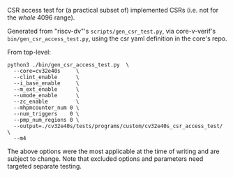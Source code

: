 CSR access test for (a practical subset of) implemented CSRs (i.e. not for the _whole_ 4096 range).

Generated from "riscv-dv"'s `scripts/gen_csr_test.py`, via core-v-verif's
`bin/gen_csr_access_test.py`, using the csr yaml definition in the core's repo.

From top-level:
```
python3 ./bin/gen_csr_access_test.py  \
  --core=cv32e40s     \
  --clint_enable      \
  --i_base_enable     \
  --m_ext_enable      \
  --umode_enable      \
  --zc_enable         \
  --mhpmcounter_num 0 \
  --num_triggers    0 \
  --pmp_num_regions 0 \
  --output=./cv32e40s/tests/programs/custom/cv32e40s_csr_access_test/ \
  --m4
```
The above options were the most applicable at the time of writing and are subject to change.
Note that excluded options and parameters need targeted separate testing.

[comment]: # (TODO:silabs-robin Regen with "--xsecure_enable" etc after iss bugfix and rtl progression)
